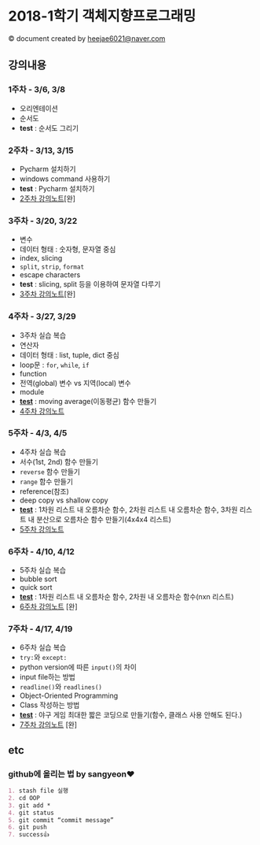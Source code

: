 # 2018-1학기 객체지향프로그래밍
&copy; document created by heejae6021@naver.com

## 강의내용

### 1주차 - 3/6, 3/8
- 오리엔테이션
- 순서도
- **test** : 순서도 그리기

### 2주차 - 3/13, 3/15
- Pycharm 설치하기
- windows command 사용하기
- **test** : Pycharm 설치하기
- [2주차 강의노트](https://github.com/heejae6021/OOP/blob/master/oop_02_note.md)[완]

### 3주차 - 3/20, 3/22
- 변수
- 데이터 형태 : 숫자형, 문자열 중심
- index, slicing
- `split`, `strip`, `format`
- escape characters
- **test** : slicing, split 등을 이용하여 문자열 다루기
- [3주차 강의노트](https://github.com/heejae6021/OOP/blob/master/oop_03_note.md)[완]

### 4주차 - 3/27, 3/29
- 3주차 실습 복습
- 연산자
- 데이터 형태 : list, tuple, dict 중심
- loop문 : `for`, `while`, `if`
- function
- 전역(global) 변수 vs 지역(local) 변수
- module
- [**test**](https://github.com/heejae6021/OOP/blob/master/oop_04_test.py) : moving average(이동평균) 함수 만들기
- [4주차 강의노트](https://github.com/heejae6021/OOP/blob/master/oop_04_note.md)

### 5주차 - 4/3, 4/5
- 4주차 실습 복습
- 서수(1st, 2nd) 함수 만들기
- `reverse` 함수 만들기
- `range` 함수 만들기
- reference(참조)
- deep copy vs shallow copy
- [**test**](https://github.com/heejae6021/OOP/blob/master/oop_05_test.py) : 1차원 리스트 내 오름차순 함수, 2차원 리스트 내 오름차순 함수, 3차원 리스트 내 분산으로 오름차순 함수 만들기(4x4x4 리스트)
- [5주차 강의노트](https://github.com/heejae6021/OOP/blob/master/oop_05_note.md)

### 6주차 - 4/10, 4/12
- 5주차 실습 복습
- bubble sort
- quick sort
- [**test**](https://github.com/heejae6021/OOP/blob/master/oop_06_test.py) : 1차원 리스트 내 오름차순 함수, 2차원 내 오름차순 함수(nxn 리스트)
- [6주차 강의노트](https://github.com/heejae6021/OOP/blob/master/oop_06_note.md) [완]

### 7주차 - 4/17, 4/19
- 6주차 실습 복습
- `try:`와 `except:`
- python version에 따른 `input()`의 차이
- input file하는 방법
- `readline()`와 `readlines()`
- Object-Oriented Programming
- Class 작성하는 방법
- [**test**](https://github.com/heejae6021/OOP/blob/master/oop_07_test.py) : 야구 게임 최대한 짧은 코딩으로 만들기(함수, 클래스 사용 안해도 된다.)
- [7주차 강의노트](https://github.com/heejae6021/OOP/blob/master/oop_07_note.md) [완]

## etc
### github에 올리는 법 by sangyeon❤️
```markdown
1. stash file 실행
2. cd OOP
3. git add *
4. git status
5. git commit “commit message”
6. git push
7. success👍
```
